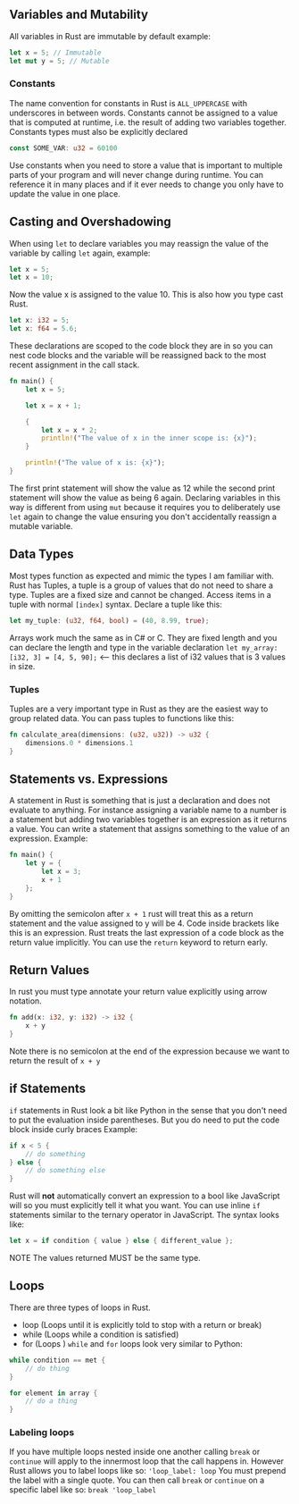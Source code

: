 ## Variables and Mutability
All variables in Rust are immutable by default example:
```rust
let x = 5; // Immutable
let mut y = 5; // Mutable
```
### Constants
The name convention for constants in Rust is `ALL_UPPERCASE` with underscores in between words.
Constants cannot be assigned to a value that is computed at runtime, i.e. the result of adding two variables together. Constants types must also be explicitly declared 
```rust
const SOME_VAR: u32 = 60100
```
Use constants when you need to store a value that is important to multiple parts of your program and will never change during runtime. You can reference it in many places and if it ever needs to change you only have to update the value in one place.
## Casting and Overshadowing
When using `let` to declare variables you may reassign the value of the variable by calling `let` again, example:
```rust
let x = 5;
let x = 10;
```
Now the value x is assigned to the value 10. This is also how you type cast Rust.
```rust
let x: i32 = 5;
let x: f64 = 5.6;
```
These declarations are scoped to the code block they are in so you can nest code blocks and the variable will be reassigned back to  the most recent assignment in the call stack.
```rust 
fn main() {
    let x = 5;

    let x = x + 1;

    {
        let x = x * 2;
        println!("The value of x in the inner scope is: {x}");
    }

    println!("The value of x is: {x}");
}
```
The first print statement will show the value as 12 while the second print statement will show the value as being 6 again. Declaring variables in this way is different from using `mut` because it requires you to deliberately use `let` again to change the value ensuring you don't accidentally reassign a mutable variable.
## Data Types
Most types function as expected and mimic the types I am familiar with. Rust has Tuples, a tuple is a group of values that do not need to share a type. Tuples are a fixed size and cannot be changed. Access items in a tuple with normal `[index]` syntax. Declare a tuple like this: 
```rust
let my_tuple: (u32, f64, bool) = (40, 8.99, true);
```
Arrays work much the same as in C# or C. They are fixed length and you can declare the length and type in the variable declaration `let my_array: [i32, 3] = [4, 5, 90];`  <-- this declares a list of i32 values that is 3 values in size.
### Tuples
Tuples are a very important type in Rust as they are the easiest way to group related data. You can pass tuples to functions like this:
```rust
fn calculate_area(dimensions: (u32, u32)) -> u32 {
	dimensions.0 * dimensions.1
}
```
## Statements vs. Expressions
A statement in Rust is something that is just a declaration and does not evaluate to anything. For instance assigning a variable name to a number is a statement but adding two variables together is an expression as it returns a value. 
You can write a statement that assigns something to the value of an expression. Example:
```rust
fn main() {
	let y = {
		let x = 3;
		x + 1
	};
}
```
By omitting the semicolon after `x + 1` rust will treat this as a return statement and the value assigned to y will be 4. Code inside brackets like this is an expression. Rust treats the last expression of a code block as the return value implicitly. You can use the `return` keyword to return early.
## Return Values
In rust you must type annotate your return value explicitly using arrow notation.
```rust
fn add(x: i32, y: i32) -> i32 {
	x + y
}
```
Note there is no semicolon at the end of the expression because we want to return the result of `x + y` 
## if Statements
`if` statements in Rust look a bit like Python in the sense that you don't need to put the evaluation inside parentheses. But you do need to put the code block inside curly braces
Example:
```rust
if x < 5 {
	// do something
} else {
	// do something else
}
```
Rust will **not** automatically convert an expression to a bool like JavaScript will so you must explicitly tell it what you want. You can use inline `if` statements similar to the ternary operator in JavaScript. The syntax looks like: 
```rust
let x = if condition { value } else { different_value };
```
NOTE The values returned MUST be the same type.
## Loops
There are three types of loops in Rust.
- loop (Loops until it is explicitly told to stop with a return or break)	
- while (Loops while a condition is satisfied)
- for (Loops )
`while` and `for` loops look very similar to Python:
```rust
while condition == met {
	// do thing
}

for element in array {
	// do a thing
}
```
### Labeling loops
If you have multiple loops nested inside one another calling `break` or `continue` will apply to the innermost loop that the call happens in. However Rust allows you to label loops like so: `'loop_label: loop` You must prepend the label with a single quote. You can then call `break` or `continue` on a specific label like so: `break 'loop_label` 
